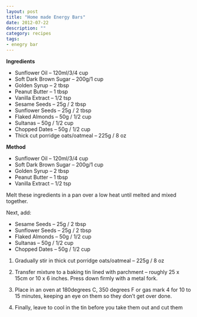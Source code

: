 ```yaml
---
layout: post
title: "Home made Energy Bars"
date: 2012-07-22
description: ""
category: recipes
tags:
- enegry bar
---
```


<b>Ingredients</b>

* Sunflower Oil – 120ml/3/4 cup
* Soft Dark Brown Sugar – 200g/1 cup
* Golden Syrup – 2 tbsp
* Peanut Butter – 1 tbsp
* Vanilla Extract – 1/2 tsp
* Sesame Seeds – 25g / 2 tbsp
* Sunflower Seeds – 25g / 2 tbsp
* Flaked Almonds – 50g / 1/2 cup
* Sultanas – 50g / 1/2 cup
* Chopped Dates – 50g / 1/2 cup
* Thick cut porridge oats/oatmeal – 225g / 8 oz

<b>Method</b>

* Sunflower Oil – 120ml/3/4 cup
* Soft Dark Brown Sugar – 200g/1 cup
* Golden Syrup – 2 tbsp
* Peanut Butter – 1 tbsp
* Vanilla Extract – 1/2 tsp

Melt these ingredients in a pan over a low heat until melted and mixed together.

Next, add:

* Sesame Seeds – 25g / 2 tbsp
* Sunflower Seeds – 25g / 2 tbsp
* Flaked Almonds – 50g / 1/2 cup
* Sultanas – 50g / 1/2 cup
* Chopped Dates – 50g / 1/2 cup

1. Gradually stir in thick cut porridge oats/oatmeal – 225g / 8 oz

1. Transfer mixture to a baking tin lined with parchment – roughly 25 x 15cm or 10 x 6 inches. Press down firmly with a metal fork.

1. Place in an oven at 180degrees C, 350 degrees F or gas mark 4 for 10 to 15 minutes, keeping an eye on them so they don’t get over done.

1. Finally, leave to cool in the tin before you take them out and cut them

